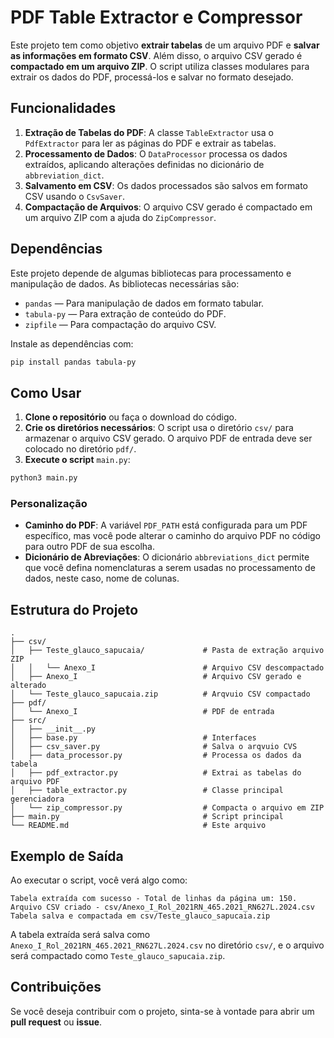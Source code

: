 
# PDF Table Extractor e Compressor

Este projeto tem como objetivo **extrair tabelas** de um arquivo PDF e **salvar as informações em formato CSV**. Além disso, o arquivo CSV gerado é **compactado em um arquivo ZIP**. O script utiliza classes modulares para extrair os dados do PDF, processá-los e salvar no formato desejado.

## Funcionalidades

1. **Extração de Tabelas do PDF**: A classe `TableExtractor` usa o `PdfExtractor` para ler as páginas do PDF e extrair as tabelas.
2. **Processamento de Dados**: O `DataProcessor` processa os dados extraídos, aplicando alterações definidas no dicionário de `abbreviation_dict`.
3. **Salvamento em CSV**: Os dados processados são salvos em formato CSV usando o `CsvSaver`.
4. **Compactação de Arquivos**: O arquivo CSV gerado é compactado em um arquivo ZIP com a ajuda do `ZipCompressor`.

## Dependências

Este projeto depende de algumas bibliotecas para processamento e manipulação de dados. As bibliotecas necessárias são:

- `pandas` — Para manipulação de dados em formato tabular.
- `tabula-py` — Para extração de conteúdo do PDF.
- `zipfile` — Para compactação do arquivo CSV.

Instale as dependências com:

```bash
pip install pandas tabula-py
```

## Como Usar

1. **Clone o repositório** ou faça o download do código.
2. **Crie os diretórios necessários**: O script usa o diretório `csv/` para armazenar o arquivo CSV gerado. O arquivo PDF de entrada deve ser colocado no diretório `pdf/`.
3. **Execute o script** `main.py`:

```bash
python3 main.py
```

### Personalização

- **Caminho do PDF**: A variável `PDF_PATH` está configurada para um PDF específico, mas você pode alterar o caminho do arquivo PDF no código para outro PDF de sua escolha.
- **Dicionário de Abreviações**: O dicionário `abbreviations_dict` permite que você defina nomenclaturas a serem usadas no processamento de dados, neste caso, nome de colunas.

## Estrutura do Projeto

```
.
├── csv/                                   
│   ├── Teste_glauco_sapucaia/             # Pasta de extração arquivo ZIP
│   │   └── Anexo_I                        # Arquivo CSV descompactado
│   ├── Anexo_I                            # Arquivo CSV gerado e alterado
│   └── Teste_glauco_sapucaia.zip          # Arqvuio CSV compactado
├── pdf/                                   
│   └── Anexo_I                            # PDF de entrada
├── src/                                   
│   ├── __init__.py                        
│   ├── base.py                            # Interfaces
│   ├── csv_saver.py                       # Salva o arqvuio CVS
│   ├── data_processor.py                  # Processa os dados da tabela
│   ├── pdf_extractor.py                   # Extrai as tabelas do arquivo PDF 
│   ├── table_extractor.py                 # Classe principal gerenciadora
│   └── zip_compressor.py                  # Compacta o arquivo em ZIP
├── main.py                                # Script principal
└── README.md                              # Este arquivo
```

## Exemplo de Saída

Ao executar o script, você verá algo como:

```
Tabela extraída com sucesso - Total de linhas da página um: 150.
Arquivo CSV criado - csv/Anexo_I_Rol_2021RN_465.2021_RN627L.2024.csv
Tabela salva e compactada em csv/Teste_glauco_sapucaia.zip
```

A tabela extraída será salva como `Anexo_I_Rol_2021RN_465.2021_RN627L.2024.csv` no diretório `csv/`, e o arquivo será compactado como `Teste_glauco_sapucaia.zip`.

## Contribuições

Se você deseja contribuir com o projeto, sinta-se à vontade para abrir um **pull request** ou **issue**.
